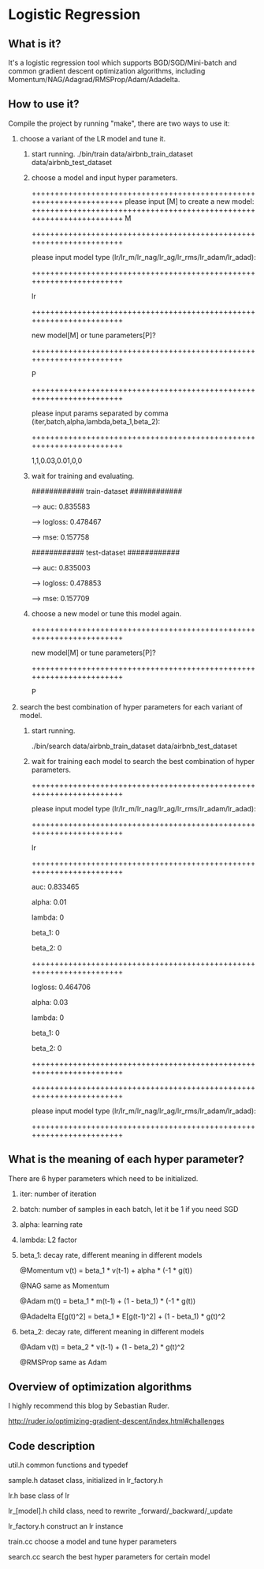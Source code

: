 # Logistic Regression

What is it?
----------------------------------------------------------------------
It's a logistic regression tool which supports BGD/SGD/Mini-batch and common gradient descent
optimization algorithms, including Momentum/NAG/Adagrad/RMSProp/Adam/Adadelta.


How to use it?
----------------------------------------------------------------------
Compile the project by running "make", there are two ways to use it:

1.  choose a variant of the LR model and tune it.

    1)  start running.
        ./bin/train data/airbnb_train_dataset data/airbnb_test_dataset

    2)  choose a model and input hyper parameters.

        +++++++++++++++++++++++++++++++++++++++++++++++++++++++++++++++++++++
        please input [M] to create a new model:
        +++++++++++++++++++++++++++++++++++++++++++++++++++++++++++++++++++++
        M

        +++++++++++++++++++++++++++++++++++++++++++++++++++++++++++++++++++++

        please input model type (lr/lr_m/lr_nag/lr_ag/lr_rms/lr_adam/lr_adad):

        +++++++++++++++++++++++++++++++++++++++++++++++++++++++++++++++++++++

        lr

        +++++++++++++++++++++++++++++++++++++++++++++++++++++++++++++++++++++

        new model[M] or tune parameters[P]?

        +++++++++++++++++++++++++++++++++++++++++++++++++++++++++++++++++++++

        P

        +++++++++++++++++++++++++++++++++++++++++++++++++++++++++++++++++++++

        please input params separated by comma (iter,batch,alpha,lambda,beta_1,beta_2):

        +++++++++++++++++++++++++++++++++++++++++++++++++++++++++++++++++++++

        1,1,0.03,0.01,0,0

    3)  wait for training and evaluating.

        ############ train-dataset ############

          --> auc: 0.835583

          --> logloss: 0.478467

          --> mse: 0.157758

        ############ test-dataset ############

          --> auc: 0.835003

          --> logloss: 0.478853

          --> mse: 0.157709

    4)  choose a new model or tune this model again.

        +++++++++++++++++++++++++++++++++++++++++++++++++++++++++++++++++++++

        new model[M] or tune parameters[P]?

        +++++++++++++++++++++++++++++++++++++++++++++++++++++++++++++++++++++

        P

2.  search the best combination of hyper parameters for each variant of model.

    1)  start running.

        ./bin/search data/airbnb_train_dataset data/airbnb_test_dataset

    2)  wait for training each model to search the best combination of hyper parameters.

        +++++++++++++++++++++++++++++++++++++++++++++++++++++++++++++++++++++

        please input model type (lr/lr_m/lr_nag/lr_ag/lr_rms/lr_adam/lr_adad):

        +++++++++++++++++++++++++++++++++++++++++++++++++++++++++++++++++++++

        lr

        +++++++++++++++++++++++++++++++++++++++++++++++++++++++++++++++++++++

        auc: 0.833465

        alpha: 0.01

        lambda: 0

        beta_1: 0

        beta_2: 0

        +++++++++++++++++++++++++++++++++++++++++++++++++++++++++++++++++++++

        logloss: 0.464706

        alpha: 0.03

        lambda: 0

        beta_1: 0

        beta_2: 0

        +++++++++++++++++++++++++++++++++++++++++++++++++++++++++++++++++++++

        +++++++++++++++++++++++++++++++++++++++++++++++++++++++++++++++++++++

        please input model type (lr/lr_m/lr_nag/lr_ag/lr_rms/lr_adam/lr_adad):

        +++++++++++++++++++++++++++++++++++++++++++++++++++++++++++++++++++++


What is the meaning of each hyper parameter?
----------------------------------------------------------------------
There are 6 hyper parameters which need to be initialized.

1.  iter:     number of iteration

2.  batch:    number of samples in each batch, let it be 1 if you need SGD

3.  alpha:    learning rate

4.  lambda:   L2 factor

5.  beta_1:   decay rate, different meaning in different models

    @Momentum   v(t) = beta_1 * v(t-1) + alpha * (-1 * g(t))

    @NAG        same as Momentum

    @Adam       m(t) = beta_1 * m(t-1) + (1 - beta_1) * (-1 * g(t))

    @Adadelta   E[g(t)^2] = beta_1 * E[g(t-1)^2] + (1 - beta_1) * g(t)^2

6.  beta_2:   decay rate, different meaning in different models

    @Adam       v(t) = beta_2 * v(t-1) + (1 - beta_2) * g(t)^2

    @RMSProp    same as Adam


Overview of optimization algorithms
----------------------------------------------------------------------
I highly recommend this blog by Sebastian Ruder.

http://ruder.io/optimizing-gradient-descent/index.html#challenges


Code description
----------------------------------------------------------------------
util.h          common functions and typedef

sample.h        dataset class, initialized in lr_factory.h

lr.h            base class of lr

lr_[model].h    child class, need to rewrite _forward/_backward/_update

lr_factory.h    construct an lr instance

train.cc        choose a model and tune hyper parameters

search.cc       search the best hyper parameters for certain model
